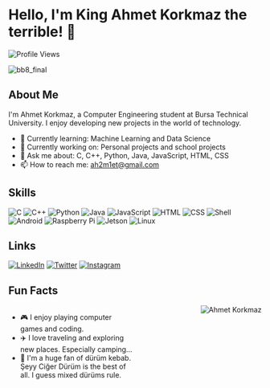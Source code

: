 # Hello, I'm King Ahmet Korkmaz the terrible! 👋

![Profile Views](https://komarev.com/ghpvc/?username=ahmetkorkmaz&color=blue)

![bb8_final](https://github.com/Ah2m1et/Ah2m1et/assets/103003160/9f2b5ea2-5186-4eda-868f-7eca1cf24956)

## About Me

I'm Ahmet Korkmaz, a Computer Engineering student at Bursa Technical University. I enjoy developing new projects in the world of technology.

- 🌱 Currently learning: Machine Learning and Data Science
- 🔭 Currently working on: Personal projects and school projects
- 💬 Ask me about: C, C++, Python, Java, JavaScript, HTML, CSS
- 📫 How to reach me: [ah2m1et@gmail.com](mailto:ah2m1et@gmail.com)

## Skills

![C](https://img.shields.io/badge/-C-000?&logo=C)
![C++](https://img.shields.io/badge/-C++-000?&logo=C++)
![Python](https://img.shields.io/badge/-Python-000?&logo=Python)
![Java](https://img.shields.io/badge/-Java-000?&logo=Java)
![JavaScript](https://img.shields.io/badge/-JavaScript-000?&logo=JavaScript)
![HTML](https://img.shields.io/badge/-HTML-000?&logo=HTML5)
![CSS](https://img.shields.io/badge/-CSS-000?&logo=CSS3)
![Shell](https://img.shields.io/badge/-Shell-000?&logo=Shell)
![Android](https://img.shields.io/badge/-Android-000?&logo=Android)
![Raspberry Pi](https://img.shields.io/badge/-Raspberry_Pi-000?&logo=Raspberry%20Pi)
![Jetson](https://img.shields.io/badge/-Jetson-000?&logo=NVIDIA)
![Linux](https://img.shields.io/badge/-Linux-000?&logo=Linux)

## Links

[![LinkedIn](https://img.shields.io/badge/LinkedIn-%230077B5.svg?&logo=linkedin&logoColor=white)](https://www.linkedin.com/in/ahmet-korkmaz-59772721b)
[![Twitter](https://img.shields.io/badge/Twitter-%231DA1F2.svg?&logo=twitter&logoColor=white)](https://x.com/ahmetkorkmaz099)
[![Instagram](https://img.shields.io/badge/Instagram-%23E4405F.svg?&logo=instagram&logoColor=white)](https://instagram.com/ahmet_korkmaz.1)

## Fun Facts

<div style="display: flex; align-items: flex-start;">
  <div style="flex: 1;">
    <ul>
      <li>🎮 I enjoy playing computer games and coding.</li>
      <li>✈️ I love traveling and exploring new places. Especially camping...</li>
      <li>🌯 I'm a huge fan of dürüm kebab. Şeyy Ciğer Dürüm is the best of all. I guess mixed dürüms rule.</li>
    </ul>
  </div>
  <div style="flex: 1; text-align: right;">
    <img src="https://github-readme-stats.vercel.app/api/top-langs/?username=Ah2m1et&layout=compact&theme=dark" alt="Ahmet Korkmaz" />
  </div>
</div>
